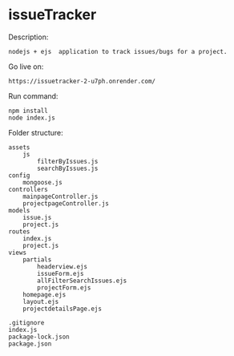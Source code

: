 # issueTracker
Description:
    
    nodejs + ejs  application to track issues/bugs for a project.

Go live on:

    https://issuetracker-2-u7ph.onrender.com/ 

Run command:

    npm install
    node index.js
    

Folder structure:


    assets
        js
            filterByIssues.js
            searchByIssues.js
    config
        mongoose.js
    controllers
        mainpageController.js
        projectpageController.js
    models
        issue.js
        project.js
    routes
        index.js
        project.js
    views
        partials
            headerview.ejs
            issueForm.ejs
            allFilterSearchIssues.ejs
            projectForm.ejs
        homepage.ejs
        layout.ejs
        projectdetailsPage.ejs

    .gitignore
    index.js
    package-lock.json
    package.json
